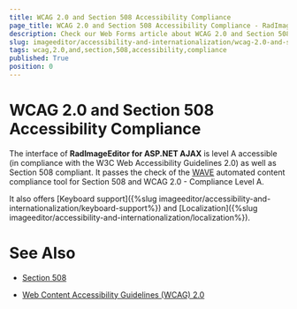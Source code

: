 ```yaml
---
title: WCAG 2.0 and Section 508 Accessibility Compliance
page_title: WCAG 2.0 and Section 508 Accessibility Compliance - RadImageEditor
description: Check our Web Forms article about WCAG 2.0 and Section 508 Accessibility Compliance.
slug: imageeditor/accessibility-and-internationalization/wcag-2.0-and-section-508-accessibility-compliance
tags: wcag,2.0,and,section,508,accessibility,compliance
published: True
position: 0
---
```


# WCAG 2.0 and Section 508 Accessibility Compliance




The interface of **RadImageEditor for ASP.NET AJAX** is level A accessible (in compliance with the W3C Web Accessibility Guidelines 2.0) as well as Section 508 compliant. It passes the check of the [WAVE](http://wave.webaim.org/) automated content compliance tool for Section 508 and WCAG 2.0 - Compliance Level A.

It also offers [Keyboard support]({%slug imageeditor/accessibility-and-internationalization/keyboard-support%}) and [Localization]({%slug imageeditor/accessibility-and-internationalization/localization%}).

# See Also

 * [Section 508](http://www.section508.gov/)

 * [Web Content Accessibility Guidelines (WCAG) 2.0](https://www.w3.org/TR/WCAG/)
